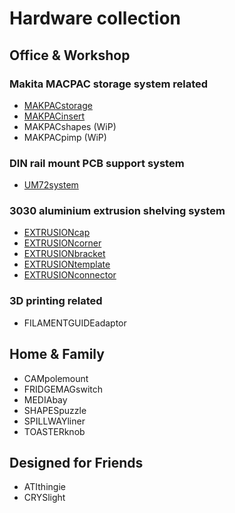# Hardware collection

## Office & Workshop

### Makita MACPAC storage system related
- [MAKPACstorage](https://a360.co/3WsOJcK)
- [MAKPACinsert](https://a360.co/3kxzzop)
- MAKPACshapes (WiP)
- MAKPACpimp (WiP)

### DIN rail mount PCB support system
- [UM72system](https://a360.co/3IAQWhU)

### 3030 aluminium extrusion shelving system
- [EXTRUSIONcap](https://a360.co/401OoiQ)
- [EXTRUSIONcorner](https://a360.co/2Ruhvbc)
- [EXTRUSIONbracket](https://a360.co/3LCAn6W)
- [EXTRUSIONtemplate](https://a360.co/43jyjHu)
- [EXTRUSIONconnector](https://a360.co/3mmYJHq)

### 3D printing related
- FILAMENTGUIDEadaptor

## Home & Family
- CAMpolemount
- FRIDGEMAGswitch
- MEDIAbay
- SHAPESpuzzle
- SPILLWAYliner
- TOASTERknob

## Designed for Friends
- ATIthingie
- CRYSlight
